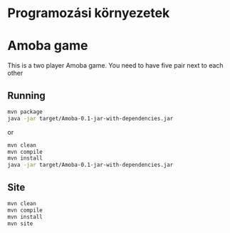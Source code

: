 # Programozási környezetek

# Amoba game

This is a two player Amoba game. You need to have five pair next to each other

## Running

```sh
mvn package
java -jar target/Amoba-0.1-jar-with-dependencies.jar
```
or
```sh
mvn clean
mvn compile
mvn install
java -jar target/Amoba-0.1-jar-with-dependencies.jar
```
## Site

```sh
mvn clean
mvn compile
mvn install
mvn site
```
